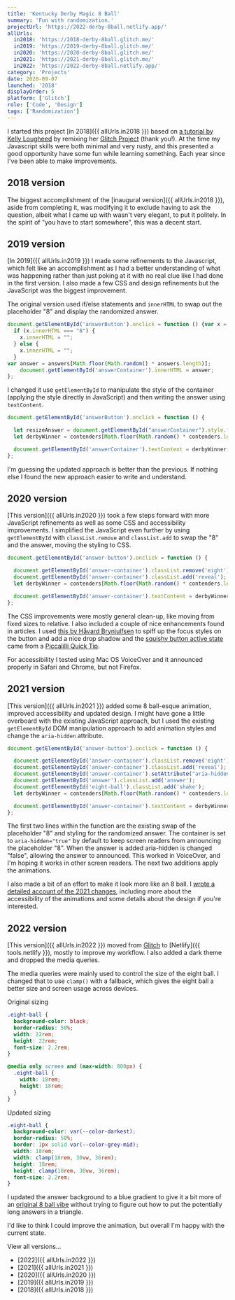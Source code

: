 ```yaml
---
title: 'Kentucky Derby Magic 8 Ball'
summary: 'Fun with randomization.'
projectUrl: 'https://2022-derby-8ball.netlify.app/'
allUrls:
  in2018: 'https://2018-derby-8ball.glitch.me/'
  in2019: 'https://2019-derby-8ball.glitch.me/'
  in2020: 'https://2020-derby-8ball.glitch.me/'
  in2021: 'https://2021-derby-8ball.glitch.me/'
  in2022: 'https://2022-derby-8ball.netlify.app/'
category: 'Projects'
date: 2020-09-07
launched: '2018'
displayOrder: 5
platform: ['Glitch']
role: ['Code', 'Design']
tags: ['Randomization']
---
```

I started this project [in 2018]({{ allUrls.in2018 }}) based on [a tutorial by Kelly Lougheed](https://medium.com/@kellylougheed/javascript-magic-8-ball-with-basic-dom-manipulation-1636b83c3c26) by remixing her [Glitch Project](https://glitch.com/~8ball-starter) (thank you!). At the time my Javascript skills were both minimal and very rusty, and this presented a good opportunity have some fun while learning something. Each year since I've been able to make improvements.

## 2018 version
The biggest accomplishment of the [inaugural version]({{ allUrls.in2018 }}), aside from completing it, was modifying it to exclude having to ask the question, albeit what I came up with wasn't very elegant, to put it politely. In the spirit of "you have to start somewhere", this was a decent start.

## 2019 version
[In 2019]({{ allUrls.in2019 }}) I made some refinements to the Javascript, which felt like an accomplishment as I had a better understanding of what was happening rather than just poking at it with no real clue like I had done in the first version. I also made a few CSS and design refinements but the JavaScript was the biggest improvement.

The original version used if/else statements and <code>innerHTML</code> to swap out the placeholder "8" and display the randomized answer.

```js
document.getElementById('answerButton').onclick = function () {var x = document.getElementById("eight");
  if (x.innerHTML === "8") {
    x.innerHTML = "";
  } else {
    x.innerHTML = "";
  }
var answer = answers[Math.floor(Math.random() * answers.length)];
    document.getElementById('answerContainer').innerHTML = answer;
};
```
I changed it use <code>getElementById</code> to manipulate the style of the container (applying the style directly in JavaScript) and then writing the answer using <code>textContent</code>.

```js
document.getElementById('answerButton').onclick = function () {

  let resizeAnswer = document.getElementById("answerContainer").style.fontSize = '2rem';
  let derbyWinner = contenders[Math.floor(Math.random() * contenders.length)];

  document.getElementById('answerContainer').textContent = derbyWinner;
};
```

I'm guessing the updated approach is better than the previous. If nothing else I found the new approach easier to write and understand.

## 2020 version
[This version]({{ allUrls.in2020 }}) took a few steps forward with more JavaScript refinements as well as some CSS and accessibility improvements. I simplified the JavaScript even further by using <code>getElementById</code> with <code>classList.remove</code> and <code>classList.add</code> to swap the "8" and the answer, moving the styling to CSS.

```js
document.getElementById('answer-button').onclick = function () {

  document.getElementById('answer-container').classList.remove('eight');
  document.getElementById('answer-container').classList.add('reveal');
  let derbyWinner = contenders[Math.floor(Math.random() * contenders.length)];

  document.getElementById('answer-container').textContent = derbyWinner;
};
```

The CSS improvements were mostly general clean-up, like moving from fixed sizes to relative. I also included a couple of nice enhancements found in articles. I used [this by Håvard Brynjulfsen](https://uxdesign.cc/create-better-accessible-focus-effects-75a3de27b8ba) to spiff up the focus styles on the button and add a nice drop shadow and the [squishy button active state](https://piccalil.li/quick-tip/squishy-button) came from a [Piccalilli Quick Tip](https://piccalil.li/quick-tips/).

For accessibility I tested using Mac OS VoiceOver and it announced properly in Safari and Chrome, but not Firefox.

## 2021 version
[This version]({{ allUrls.in2021 }}) added some 8 ball-esque animation, improved accessibility and updated design. I might have gone a little overboard with the existing JavaScript approach, but I used the existing <code>getElementById</code> DOM manipulation approach to add animation styles and change the <code>aria-hidden</code> attribute.

```js
document.getElementById('answer-button').onclick = function () {

  document.getElementById('answer-container').classList.remove('eight');
  document.getElementById('answer-container').classList.add('reveal');
  document.getElementById('answer-container').setAttribute("aria-hidden", false); // remove aria-hidden attribute so the answer is read
  document.getElementById('answer').classList.add('answer');
  document.getElementById('eight-ball').classList.add('shake');
  let derbyWinner = contenders[Math.floor(Math.random() * contenders.length)];

  document.getElementById('answer-container').textContent = derbyWinner;
};
```

The first two lines within the function are the existing swap of the placeholder "8" and styling for the randomized answer. The container is set to <code>aria-hidden="true"</code> by default to keep screen readers from announcing the placeholder "8". When the answer is added aria-hidden is changed "false", allowing the answer to announced. This worked in VoiceOver, and I'm hoping it works in other screen readers. The next two additions apply the animations.

I also made a bit of an effort to make it look more like an 8 ball. I [wrote a detailed account of the 2021 changes](/notes/annual-kentucky-derby-8-ball/), including more about the accessibility of the animations and some details about the design if you're interested.

## 2022 version
[This version]({{ allUrls.in2022 }}) moved from [Glitch](https://glitch.com) to [Netlify]({{ tools.netlify }}), mostly to improve my workflow. I also added a dark theme and dropped the media queries.

The media queries were mainly used to control the size of the eight ball. I changed that to use `clamp()` with a fallback, which gives the eight ball a better size and screen usage across devices.

Original sizing
```css
.eight-ball {
  background-color: black;
  border-radius: 50%;
  width: 22rem;
  height: 22rem;
  font-size: 2.2rem;
}

@media only screen and (max-width: 800px) {
  .eight-ball {
    width: 18rem;
    height: 18rem;
  }
}
```

Updated sizing
```css
.eight-ball {
  background-color: var(--color-darkest);
  border-radius: 50%;
  border: 1px solid var(--color-grey-mid);
  width: 18rem;
  width: clamp(18rem, 30vw, 36rem);
  height: 18rem;
  height: clamp(18rem, 30vw, 36rem);
  font-size: 2.2rem;
}
```

I updated the answer background to a blue gradient to give it a bit more of an [original 8 ball vibe](https://futureofworking.com/wp-content/uploads/2016/12/20-Funny-Magic-8-Ball-Sayings.jpg) without trying to figure out how to put the potentially long answers in a triangle.

I'd like to think I could improve the animation, but overall I'm happy with the current state.


View all versions...
* [2022]({{ allUrls.in2022 }})
* [2021]({{ allUrls.in2021 }})
* [2020]({{ allUrls.in2020 }})
* [2019]({{ allUrls.in2019 }})
* [2018]({{ allUrls.in2018 }})
